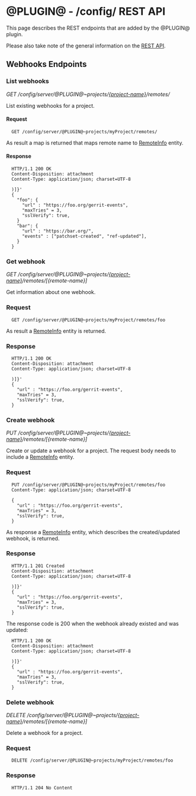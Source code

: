 @PLUGIN@ - /config/ REST API
============================

This page describes the REST endpoints that are added by the @PLUGIN@ plugin.

Please also take note of the general information on the
[REST API](../../../Documentation/rest-api.html).

<a id="webhooks-endpoints"> Webhooks Endpoints
----------------------------------------------

### <a id="list-webhooks"> List webhooks
_GET /config/server/@PLUGIN@~projects/[\{project-name\}](../../../Documentation/rest-api-projects.html#project-name)/remotes/_

List existing webhooks for a project.

#### Request

```
  GET /config/server/@PLUGIN@~projects/myProject/remotes/
```

As result a map is returned that maps remote name to [RemoteInfo](#remote-info) entity.

#### Response

```
  HTTP/1.1 200 OK
  Content-Disposition: attachment
  Content-Type: application/json; charset=UTF-8

  )]}'
  {
    "foo": {
      "url" : "https://foo.org/gerrit-events",
      "maxTries" = 3,
      "sslVerify": true,
    }
    "bar": {
      "url" : "https://bar.org/",
      "events" : ["patchset-created", "ref-updated"],
    }
  }
```

### <a id="get-webhook"> Get webhook
_GET /config/server/@PLUGIN@~projects/[\{project-name\}](../../../Documentation/rest-api-projects.html#project-name)/remotes/[\{remote-name\}]_

Get information about one webhook.

### Request

```
  GET /config/server/@PLUGIN@~projects/myProject/remotes/foo
```

As result a [RemoteInfo](#remote-info) entity is returned.

### Response

```
  HTTP/1.1 200 OK
  Content-Disposition: attachment
  Content-Type: application/json; charset=UTF-8

  )]}'
  {
    "url" : "https://foo.org/gerrit-events",
    "maxTries" = 3,
    "sslVerify": true,
  }
```

### <a id="create-webhook"> Create webhook
_PUT /config/server/@PLUGIN@~projects/[\{project-name\}](../../../Documentation/rest-api-projects.html#project-name)/remotes/[\{remote-name\}]_

Create or update a webhook for a project. The request body needs to include a
[RemoteInfo](#remote-info) entity.

### Request

```
  PUT /config/server/@PLUGIN@~projects/myProject/remotes/foo
  Content-Type: application/json; charset=UTF-8

  {
    "url" : "https://foo.org/gerrit-events",
    "maxTries" = 3,
    "sslVerify": true,
  }
```

As response a [RemoteInfo](#remote-info) entity, which describes the created/updated webhook,
is returned.

### Response

```
  HTTP/1.1 201 Created
  Content-Disposition: attachment
  Content-Type: application/json; charset=UTF-8

  )]}'
  {
    "url" : "https://foo.org/gerrit-events",
    "maxTries" = 3,
    "sslVerify": true,
  }
```

The response code is 200 when the webhook already existed and was updated:

```
  HTTP/1.1 200 OK
  Content-Disposition: attachment
  Content-Type: application/json; charset=UTF-8

  )]}'
  {
    "url" : "https://foo.org/gerrit-events",
    "maxTries" = 3,
    "sslVerify": true,
  }
```

### <a id="delete-webhook"> Delete webhook
_DELETE /config/server/@PLUGIN@~projects/[\{project-name\}](../../../Documentation/rest-api-projects.html#project-name)/remotes/[\{remote-name\}]_

Delete a webhook for a project.

### Request

```
  DELETE /config/server/@PLUGIN@~projects/myProject/remotes/foo
```

### Response

```
  HTTP/1.1 204 No Content
```
